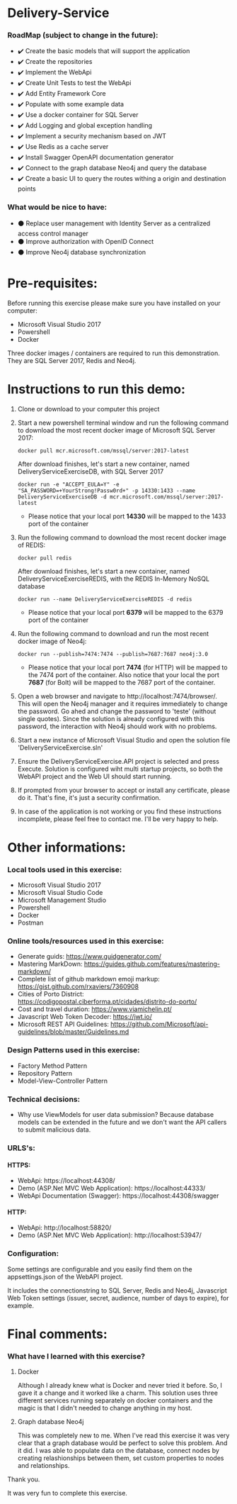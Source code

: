 # Delivery-Service

### RoadMap (subject to change in the future):
* :heavy_check_mark: Create the basic models that will support the application
* :heavy_check_mark: Create the repositories
* :heavy_check_mark: Implement the WebApi
* :heavy_check_mark: Create Unit Tests to test the WebApi
* :heavy_check_mark: Add Entity Framework Core
* :heavy_check_mark: Populate with some example data
* :heavy_check_mark: Use a docker container for SQL Server
* :heavy_check_mark: Add Logging and global exception handling
* :heavy_check_mark: Implement a security mechanism based on JWT
* :heavy_check_mark: Use Redis as a cache server
* :heavy_check_mark: Install Swagger OpenAPI documentation generator
* :heavy_check_mark: Connect to the graph database Neo4j and query the database
* :heavy_check_mark: Create a basic UI to query the routes withing a origin and destination points


### What would be nice to have:
* :black_circle: Replace user management with Identity Server as a centralized access control manager
* :black_circle: Improve authorization with OpenID Connect
* :black_circle: Improve Neo4j database synchronization


# Pre-requisites:
Before running this exercise please make sure you have installed on your computer:
* Microsoft Visual Studio 2017
* Powershell
* Docker

Three docker images / containers are required to run this demonstration. They are SQL Server 2017, Redis and Neo4j.


# Instructions to run this demo:
1. Clone or download to your computer this project
2. Start a new powershell terminal window and run the following command to download the most recent docker image of Microsoft SQL Server 2017:
    ```
    docker pull mcr.microsoft.com/mssql/server:2017-latest
    ```
    After download finishes, let's start a new container, named DeliveryServiceExerciseDB, with SQL Server 2017

    ```
    docker run -e "ACCEPT_EULA=Y" -e "SA_PASSWORD=+YourStrong!Passw0rd+" -p 14330:1433 --name DeliveryServiceExerciseDB -d mcr.microsoft.com/mssql/server:2017-latest
    ```
    * Please notice that your local port **14330** will be mapped to the 1433 port of the container

3. Run the following command to download the most recent docker image of REDIS:
    ```
    docker pull redis
    ```
    After download finishes, let's start a new container, named DeliveryServiceExerciseREDIS, with the REDIS In-Memory NoSQL database

    ```
    docker run --name DeliveryServiceExerciseREDIS -d redis
    ```
    * Please notice that your local port **6379** will be mapped to the 6379 port of the container

4. Run the following command to download and run the most recent docker image of Neo4j:
    ```
    docker run --publish=7474:7474 --publish=7687:7687 neo4j:3.0
    ```
    * Please notice that your local port **7474** (for HTTP) will be mapped to the 7474 port of the container. Also notice that your local the port **7687** (for Bolt) will be mapped to the 7687 port of the container.

5. Open a web browser and navigate to http://localhost:7474/browser/. This will open the Neo4j manager and it requires immediately to change the password. Go ahed and change the password to 'teste' (without single quotes). Since the solution is already configured with this password, the interaction with Neo4j should work with no problems.
6. Start a new instance of Microsoft Visual Studio and open the solution file 'DeliveryServiceExercise.sln'
7. Ensure the DeliveryServiceExercise.API project is selected and press Execute. Solution is configured wiht multi startup projects, so both the WebAPI project and the Web UI should start running.
8. If prompted from your browser to accept or install any certificate, please do it. That's fine, it's just a security confirmation.
9. In case of the application is not working or you find these instructions incomplete, please feel free to contact me. I'll be very happy to help.


# Other informations:

###  Local tools used in this exercise:
* Microsoft Visual Studio 2017
* Microsoft Visual Studio Code
* Microsoft Management Studio
* Powershell
* Docker
* Postman


### Online tools/resources used in this exercise:
* Generate guids: https://www.guidgenerator.com/
* Mastering MarkDown: https://guides.github.com/features/mastering-markdown/
* Complete list of github markdown emoji markup: https://gist.github.com/rxaviers/7360908
* Cities of Porto District: https://codigopostal.ciberforma.pt/cidades/distrito-do-porto/
* Cost and travel duration: https://www.viamichelin.pt/
* Javascript Web Token Decoder: https://jwt.io/
* Microsoft REST API Guidelines: https://github.com/Microsoft/api-guidelines/blob/master/Guidelines.md


### Design Patterns used in this exercise:
* Factory Method Pattern
* Repository Pattern
* Model-View-Controller Pattern


### Technical decisions:
* Why use ViewModels for user data submission? Because database models can be extended in the future and we don't want the API callers to submit malicious data.


### URLS's:
#### HTTPS:
* WebApi: https://localhost:44308/
* Demo (ASP.Net MVC Web Application): https://localhost:44333/
* WebApi Documentation (Swagger): https://localhost:44308/swagger

#### HTTP:
* WebApi: http://localhost:58820/
* Demo (ASP.Net MVC Web Application): http://localhost:53947/

### Configuration:

Some settings are configurable and you easily find them on the appsettings.json of the WebAPI project.

It includes the connectionstring to SQL Server, Redis and Neo4j, Javascript Web Token settings (issuer, secret, audience, number of days to expire), for example.


# Final comments:

### What have I learned with this exercise?
1. Docker
   
   Although I already knew what is Docker and never tried it before. So, I gave it a change and it worked like a charm. This solution uses three different services running separately on docker containers and the magic is that I didn't needed to change anything in my host. 

2. Graph database Neo4j

    This was completely new to me. When I've read this exercise it was very clear that a graph database would be perfect to solve this problem. And it did. I was able to populate data on the database, connect nodes by creating relashionships between them, set custom properties to nodes and relationships.

Thank you.

It was very fun to complete this exercise.
